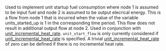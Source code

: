 Used to implement unit startup fuel consumption where node 1 is assumed to be input fuel and node 2 is assumed to be output elecrical energy. This is a flow from node 1 that is incurred when the value of the variable units_started_up is 1 in the corresponding time period. This flow does not result in additional output flow at node 2. Used in conjunction with [unit\_incremental\_heat\_rate](@ref). `unit_start_flow` is only currently considered if [unit\_incremental\_heat\_rate](@ref) is specified. A trivial [unit\_incremental\_heat\_rate](@ref) of zero can be defined if there is no incremental heat rate.

